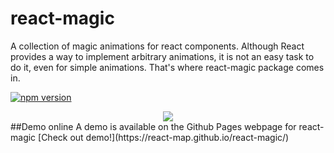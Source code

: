 # react-magic
A collection of magic animations for react components. Although React provides a way to implement arbitrary animations, it is not an easy task to do it, even for simple animations.  That's where react-magic package comes in.  

[![npm version](https://badge.fury.io/js/react-magic.svg)](https://www.npmjs.com/package/react-magic)
   
<div style="text-align:center" align="center">
  <img src="https://react-map.github.io/react-magic/demo.gif" />
</div>       
##Demo online   
A demo is available on the Github Pages webpage for react-magic [Check out demo!](https://react-map.github.io/react-magic/)        
